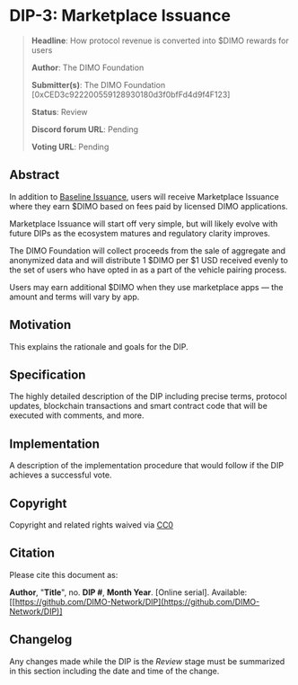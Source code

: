 # DIP-3: Marketplace Issuance

> **Headline**: How protocol revenue is converted into $DIMO rewards for users
>
> **Author**: The DIMO Foundation
>
> **Submitter(s)**: The DIMO Foundation \[0xCED3c922200559128930180d3f0bfFd4d9f4F123]
>
> **Status**: Review
>
> **Discord forum URL**: Pending
>
> **Voting URL**: Pending

## Abstract

In addition to [Baseline Issuance](dip-2-baseline-issuance.md), users will receive Marketplace Issuance where they earn $DIMO based on fees paid by licensed DIMO applications.

Marketplace Issuance will start off very simple, but will likely evolve with future DIPs as the ecosystem matures and regulatory clarity improves.

The DIMO Foundation will collect proceeds from the sale of aggregate and anonymized data and will distribute 1 $DIMO per $1 USD received evenly to the set of users who have opted in as a part of the vehicle pairing process.

Users may earn additional $DIMO when they use marketplace apps — the amount and terms will vary by app.

## Motivation

This explains the rationale and goals for the DIP.

## Specification

The highly detailed description of the DIP including precise terms, protocol updates, blockchain transactions and smart contract code that will be executed with comments, and more.

## Implementation

A description of the implementation procedure that would follow if the DIP achieves a successful vote.

## Copyright

Copyright and related rights waived via [CC0](https://creativecommons.org/publicdomain/zero/1.0)

## Citation

Please cite this document as:

**Author**, "**Title**", no. **DIP #**, **Month Year**. \[Online serial]. Available: \[[https://github.com/DIMO-Network/DIP](https://github.com/DIMO-Network/DIP)]

## Changelog

Any changes made while the DIP is the _Review_ stage must be summarized in this section including the date and time of the change.
